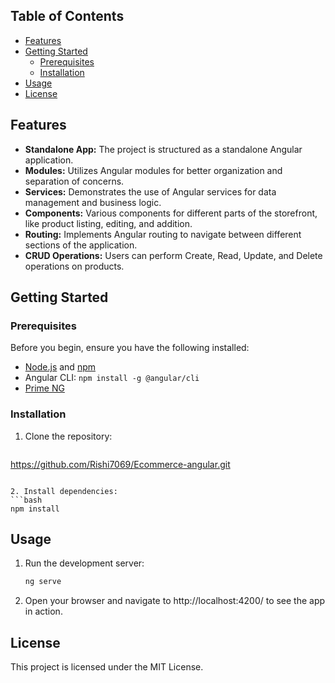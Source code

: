 
## Table of Contents

- [Features](#features)
- [Getting Started](#getting-started)
  - [Prerequisites](#prerequisites)
  - [Installation](#installation)
- [Usage](#usage)
- [License](#license)

## Features

- **Standalone App:** The project is structured as a standalone Angular application.
- **Modules:** Utilizes Angular modules for better organization and separation of concerns.
- **Services:** Demonstrates the use of Angular services for data management and business logic.
- **Components:** Various components for different parts of the storefront, like product listing, editing, and addition.
- **Routing:** Implements Angular routing to navigate between different sections of the application.
- **CRUD Operations:** Users can perform Create, Read, Update, and Delete operations on products.

## Getting Started

### Prerequisites

Before you begin, ensure you have the following installed:

- [Node.js](https://nodejs.org/) and [npm](https://www.npmjs.com/)
- Angular CLI: `npm install -g @angular/cli`
- [Prime NG](https://primeng.org/)

### Installation

1. Clone the repository:

   ```bash
  https://github.com/Rishi7069/Ecommerce-angular.git
   ```

2. Install dependencies:
   ```bash
   npm install
   ```

## Usage

1. Run the development server:
   ```bash
   ng serve
   ```
2. Open your browser and navigate to http://localhost:4200/ to see the app in action.

## License

This project is licensed under the MIT License.
